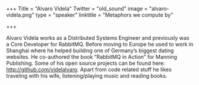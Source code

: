 +++
Title = "Alvaro Videla"
Twitter = "old_sound"
image = "alvaro-videla.png"
type = "speaker"
linktitle = "Metaphors we compute by"

+++

Alvaro Videla works as a Distributed Systems Engineer and previously was a Core Developer for RabbitMQ. Before moving to Europe he used to work in Shanghai where he helped building one of Germany’s biggest dating websites. He co-authored the book “RabbitMQ in Action” for Manning Publishing. Some of his open source projects can be found here: http://github.com/videlalvaro. Apart from code related stuff he likes traveling with his wife, listening/playing music and reading books.  
